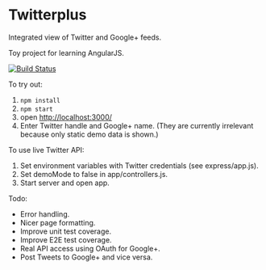 # Twitterplus

Integrated view of Twitter and Google+ feeds.

Toy project for learning AngularJS.

[![Build Status](https://travis-ci.org/tensberg/twitterplus.svg?branch=master)](https://travis-ci.org/tensberg/twitterplus)

To try out:

1. `npm install`
2. `npm start`
3. open [http://localhost:3000/](http://localhost:3000/)
4. Enter Twitter handle and Google+ name. (They are currently irrelevant because only static demo data is shown.)

To use live Twitter API:

1. Set environment variables with Twitter credentials (see express/app.js).
2. Set demoMode to false in app/controllers.js.
3. Start server and open app. 

Todo:

* Error handling.
* Nicer page formatting.
* Improve unit test coverage.
* Improve E2E test coverage.
* Real API access using OAuth for Google+.
* Post Tweets to Google+ and vice versa.
